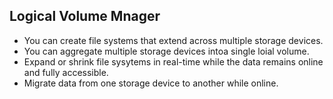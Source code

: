 
## Logical Volume Mnager

* You can create file systems that extend across multiple storage devices.
* You can aggregate multiple storage devices intoa single loial volume.
* Expand or shrink file sysytems in real-time while the data remains online and fully accessible.
* Migrate data from one storage device to another while online.
